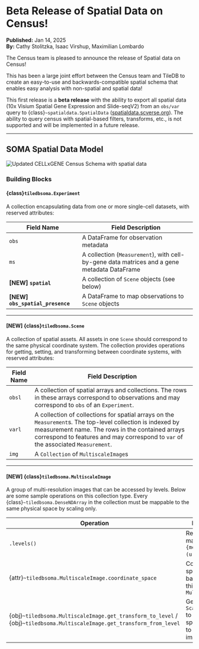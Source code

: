 # Beta Release of Spatial Data on Census!

**Published:** Jan 14, 2025  
**By:** Cathy Stolitzka, Isaac Virshup, Maximilian Lombardo  

The Census team is pleased to announce the release of Spatial data on Census!

This has been a large joint effort between the Census team and TileDB to create an easy-to-use and backwards-compatible spatial schema that enables easy analysis with non-spatial and spatial data!

This first release is a **beta release** with the ability to export all spatial data (10x Visium Spatial Gene Expression and Slide-seqV2) from an `obs/var` query to {class}`~spatialdata.SpatialData` ([spatialdata.scverse.org](https://spatialdata.scverse.org/en/stable/)). The ability to query census with spatial-based filters, transforms, etc., is not supported and will be implemented in a future release.

---

## SOMA Spatial Data Model

![Updated CELLxGENE Census Schema with spatial data](/census-spatial-schema.svg)

### Building Blocks

#### **{class}`tiledbsoma.Experiment`**

A collection encapsulating data from one or more single-cell datasets, with reserved attributes:

| Field Name             | Field Description                                                                 |
|-------------------------|-----------------------------------------------------------------------------------|
| `obs`                  | A DataFrame for observation metadata                                             |
| `ms`                   | A collection (`Measurement`), with cell-by-gene data matrices and a gene metadata DataFrame |
| **[NEW] `spatial`**    | A collection of `Scene` objects (see below)                                      |
| **[NEW] `obs_spatial_presence`** | A DataFrame to map observations to `Scene` objects                              |

---

#### **[NEW] {class}`tiledbsoma.Scene`**

A collection of spatial assets. All assets in one `Scene` should correspond to the same physical coordinate system. The collection provides operations for getting, setting, and transforming between coordinate systems, with reserved attributes:

| Field Name   | Field Description                                                                                                                                   |
|--------------|-----------------------------------------------------------------------------------------------------------------------------------------------------|
| `obsl`       | A collection of spatial arrays and collections. The rows in these arrays correspond to observations and may correspond to `obs` of an `Experiment`. |
| `varl`       | A collection of collections for spatial arrays on the `Measurement`s. The top-level collection is indexed by measurement name. The rows in the contained arrays correspond to features and may correspond to `var` of the associated `Measurement`. |
| `img`        | A `Collection` of `MultiscaleImage`s                                                        |

---

#### **[NEW] {class}`tiledbsoma.MultiscaleImage`**

A group of multi-resolution images that can be accessed by levels. Below are some sample operations on this collection type. Every  {class}`~tiledbsoma.DenseNDArray` in the collection must be mappable to the same physical space by scaling only.

| Operation         | Description                                                             |
|-------------------|-------------------------------------------------------------------------|
| `.levels()`       | Returns a mapping of `{member_name: (uri, shape)}`.                    |
| {attr}`~tiledbsoma.MultiscaleImage.coordinate_space` | Coordinate space for the base level of this `MultiscaleImage`    |
| {obj}`~tiledbsoma.MultiscaleImage.get_transform_to_level` / {obj}`~tiledbsoma.MultiscaleImage.get_transform_from_level` | Get `ScaleTransform` to and from specified level to base level of image |
